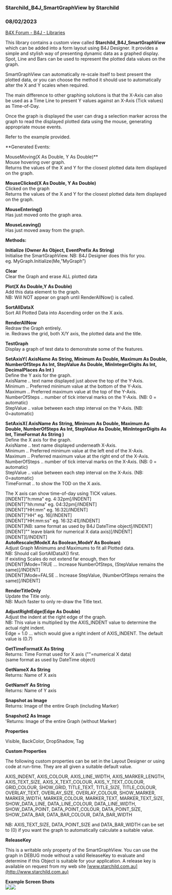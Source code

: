 ### Starchild_B4J_SmartGraphView by Starchild
### 08/02/2023
[B4X Forum - B4J - Libraries](https://www.b4x.com/android/forum/threads/115272/)

This library contains a custom view called **Starchild\_B4J\_SmartGraphView** which can be added into a form layout using B4J Designer. It provides a simple and stylish way of presenting dynamic data as a graphed display. Spot, Line and Bars can be used to represent the plotted data values on the graph.  
  
SmartGraphView can automatically re-scale itself to best present the plotted data, or you can choose the method it should use to automatically alter the X and Y scales when required.  
  
The main difference to other graphing solutions is that the X-Axis can also be used as a Time Line to present Y values against an X-Axis (Tick values) as Time-of-Day.  
  
Once the graph is displayed the user can drag a selection marker across the graph to read the displayed plotted data using the mouse, generating appropriate mouse events.  
  
Refer to the example provided.  
  
  
**Generated Events:  
  
MouseMoving(X As Double, Y As Double)**   
Mouse hovering over graph.  
Returns the values of the X and Y for the closest plotted data item displayed on the graph.  
  
**MouseClicked(X As Double, Y As Double)**  
Clicked on the graph  
Returns the values of the X and Y for the closest plotted data item displayed on the graph.  
  
**MouseEntering()**  
Has just moved onto the graph area.  
  
**MouseLeaving()**  
Has just moved away from the graph.  
  
  
**Methods:**  
  
**Initialize (Owner As Object, EventPrefix As String)**  
Initialise the SmartGraphView. NB: B4J Designer does this for you.  
eg. MyGraph.Initialize(Me,”MyGraph”)  
  
**Clear**  
Clear the Graph and erase ALL plotted data  
  
**Plot(X As Double,Y As Double)**  
Add this data element to the graph.  
NB: Will NOT appear on graph until RenderAllNow() is called.  
  
**SortAllDataX**  
Sort All Plotted Data into Ascending order on the X axis.  
  
**RenderAllNow**  
Redraw the Graph entirely.  
ie. Redraws the grid, both X/Y axis, the plotted data and the title.  
  
**TestGraph**  
Display a graph of test data to demonstrate some of the features.  
  
**SetAxisY( AxisName As String, Minimum As Double, Maximum As Double, NumberOfSteps As Int, StepValue As Double, MinIntegerDigits As Int, DecimalPlaces As Int )**  
Define the Y axis for the graph.  
AxisName .. text name displayed just above the top of the Y-Axis.  
Minimum .. Preferred minimum value at the bottom of the Y-Axis.  
Maximum .. Preferred maximum value at the top of the Y-Axis.  
NumberOfSteps .. number of tick interval marks on the Y-Axis. (NB: 0 = automatic)  
StepValue .. value between each step interval on the Y-Axis. (NB: 0=automatic)  
  
**SetAxisX( AxisName As String, Minimum As Double, Maximum As Double, NumberOfSteps As Int, StepValue As Double, MinIntegerDigits As Int, TimeFormat As String )**  
Define the X axis for the graph.  
AxisName .. text name displayed underneath X-Axis.  
Minimum .. Preferred minimum value at the left end of the X-Axis.  
Maximum .. Preferred maximum value at the right end of the X-Axis.  
NumberOfSteps .. number of tick interval marks on the X-Axis. (NB: 0 = automatic)  
StepValue .. value between each step interval on the X-Axis. (NB: 0=automatic)  
TimeFormat .. to show the TOD on the X axis.  
  
The X axis can show time-of-day using TICK values.  
[INDENT]"h:mma" eg. 4:32pm[/INDENT]  
[INDENT]"hh:mma" eg. 04:32pm[/INDENT]  
[INDENT]"HH:mm" eg. 16:32[/INDENT]  
[INDENT]"HH" eg. 16[/INDENT]  
[INDENT]"HH:mm:ss" eg. 16:32:41[/INDENT]  
[INDENT]NB: same format as used by B4J DateTime object[/INDENT]  
[INDENT]"" leave blank for numerical X data axis)[/INDENT]  
[INDENT][/INDENT]  
**AutoRescale(ModeX As Boolean,ModeY As Boolean)**  
Adjust Graph Minimums and Maximums to fit all Plotted data.  
NB: Should call SortAllDataX() first.  
If existing Scales do not extend far enough, then for  
[INDENT]Mode=TRUE … Increase NumberOfSteps, (StepValue remains the same)[/INDENT]  
[INDENT]Mode=FALSE .. Increase StepValue, (NumberOfSteps remains the same)[/INDENT]  
  
**RenderTitleOnly**  
Update the Title only.  
NB: Much faster to only re-draw the Title text.  
  
**AdjustRightEdge(Edge As Double)**  
Adjust the indent at the right edge of the graph.  
NB: This value is multiplied by the AXIS\_INDENT value to determine the actual right indent.  
 Edge = 1.0 … which would give a right indent of AXIS\_INDENT. The default value is (0.7)  
  
**GetTimeFormatX As String**  
Returns: Time Format used for X axis (""=numerical X data)  
(same format as used by DateTime object)  
  
**GetNameX As String**  
Returns: Name of X axis  
  
**GetNameY As String**  
Returns: Name of Y axis  
  
**Snapshot as Image**  
Returns: Image of the entire Graph (including Marker)  
  
**Snapshot2 As Image**  
'Returns: Image of the entire Graph (without Marker)  
  
  
**Properties**  
  
Visible, BackColor, DropShadow, Tag  
  
  
**Custom Properties**  
  
The following custom properties can be set in the Layout Designer or using code at run-time. They are all given a suitable default value.  
  
AXIS\_INDENT, AXIS\_COLOUR, AXIS\_LINE\_WIDTH, AXIS\_MARKER\_LENGTH, AXIS\_TEXT\_SIZE, AXIS\_X\_TEXT\_COLOUR, AXIS\_Y\_TEXT\_COLOUR, GRID\_COLOUR, SHOW\_GRID, TITLE\_TEXT, TITLE\_SIZE, TITLE\_COLOUR, OVERLAY\_TEXT, OVERLAY\_SIZE, OVERLAY\_COLOUR, SHOW\_MARKER, MARKER\_WIDTH, MARKER\_COLOUR, MARKER\_TEXT, MARKER\_TEXT\_SIZE, SHOW\_DATA\_LINE, DATA\_LINE\_COLOUR, DATA\_LINE\_WIDTH, SHOW\_DATA\_POINT, DATA\_POINT\_COLOUR, DATA\_POINT\_SIZE, SHOW\_DATA\_BAR, DATA\_BAR\_COLOUR, DATA\_BAR\_WIDTH  
  
NB: AXIS\_TEXT\_SIZE, DATA\_POINT\_SIZE and DATA\_BAR\_WIDTH can be set to (0) if you want the graph to automatically calculate a suitable value.  
  
**ReleaseKey**  
  
This is a writable only property of the SmartGraphView. You can use the graph in DEBUG mode without a valid ReleaseKey to evaluate and determine if this Object is suitable for your application. A release key is available on request from my web site [www.starchild.com.au](http://www.starchild.com.au)  
  
**Example Screen Shots**  
![](https://www.b4x.com/android/forum/attachments/90455)![](https://www.b4x.com/android/forum/attachments/90456)